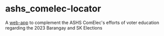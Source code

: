 # ashs_comelec-locator
A [web-app](https://rolennn-ashs-comelec-locator-main-kv8fky.streamlit.app/) to complement the ASHS ComElec's efforts of voter education regarding the 2023 Barangay and SK Elections
